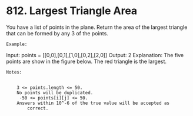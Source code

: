 # 812. Largest Triangle Area

You have a list of points in the plane. Return the area of the largest triangle that can be
        formed by any 3 of the points.

    Example:
Input: points = [[0,0],[0,1],[1,0],[0,2],[2,0]]
Output: 2
Explanation:
The five points are show in the figure below. The red triangle is the largest.

    

    Notes: 

    
        3 <= points.length <= 50.
        No points will be duplicated.
         -50 <= points[i][j] <= 50.
        Answers within 10^-6 of the true value will be accepted as
            correct.
